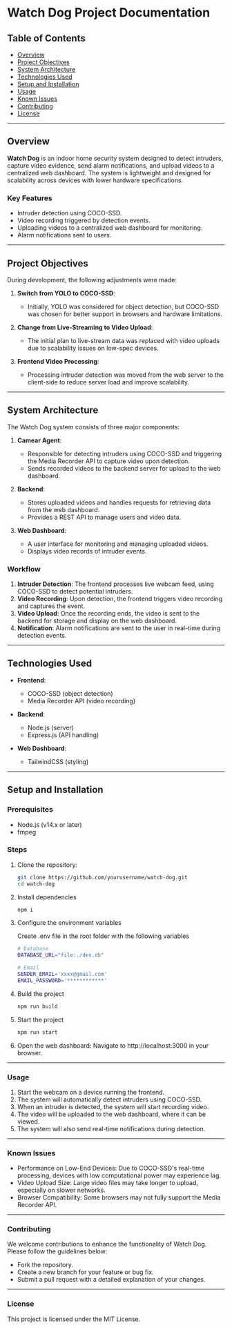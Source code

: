 # Watch Dog Project Documentation

## Table of Contents

- [Overview](#overview)
- [Project Objectives](#project-objectives)
- [System Architecture](#system-architecture)
- [Technologies Used](#technologies-used)
- [Setup and Installation](#setup-and-installation)
- [Usage](#usage)
- [Known Issues](#known-issues)
- [Contributing](#contributing)
- [License](#license)

---

## Overview

**Watch Dog** is an indoor home security system designed to detect intruders, capture video evidence, send alarm notifications, and upload videos to a centralized web dashboard. The system is lightweight and designed for scalability across devices with lower hardware specifications.

### Key Features

- Intruder detection using COCO-SSD.
- Video recording triggered by detection events.
- Uploading videos to a centralized web dashboard for monitoring.
- Alarm notifications sent to users.

---

## Project Objectives

During development, the following adjustments were made:

1. **Switch from YOLO to COCO-SSD**:
   - Initially, YOLO was considered for object detection, but COCO-SSD was chosen for better support in browsers and hardware limitations.
2. **Change from Live-Streaming to Video Upload**:

   - The initial plan to live-stream data was replaced with video uploads due to scalability issues on low-spec devices.

3. **Frontend Video Processing**:
   - Processing intruder detection was moved from the web server to the client-side to reduce server load and improve scalability.

---

## System Architecture

The Watch Dog system consists of three major components:

1. **Camear Agent**:

   - Responsible for detecting intruders using COCO-SSD and triggering the Media Recorder API to capture video upon detection.
   - Sends recorded videos to the backend server for upload to the web dashboard.

2. **Backend**:

   - Stores uploaded videos and handles requests for retrieving data from the web dashboard.
   - Provides a REST API to manage users and video data.

3. **Web Dashboard**:
   - A user interface for monitoring and managing uploaded videos.
   - Displays video records of intruder events.

### Workflow

1. **Intruder Detection**: The frontend processes live webcam feed, using COCO-SSD to detect potential intruders.
2. **Video Recording**: Upon detection, the frontend triggers video recording and captures the event.
3. **Video Upload**: Once the recording ends, the video is sent to the backend for storage and display on the web dashboard.
4. **Notification**: Alarm notifications are sent to the user in real-time during detection events.

---

## Technologies Used

- **Frontend**:
  - COCO-SSD (object detection)
  - Media Recorder API (video recording)
- **Backend**:

  - Node.js (server)
  - Express.js (API handling)

- **Web Dashboard**:
  - TailwindCSS (styling)

---

## Setup and Installation

### Prerequisites

- Node.js (v14.x or later)
- fmpeg

### Steps

1. Clone the repository:

   ```bash
   git clone https://github.com/yourusername/watch-dog.git
   cd watch-dog
   ```

2. Install dependencies

   ```bash
   npm i
   ```

3. Configure the environment variables

   Create .env file in the root folder with the following variables

   ```bash
   # Database
   DATABASE_URL="file:./dev.db"

   # Email
   SENDER_EMAIL='xxxx@gmail.com'
   EMAIL_PASSWORD='************'
   ```

4. Build the project

   ```bash
   npm run build
   ```

5. Start the project

   ```bash
   npm run start
   ```

6. Open the web dashboard: Navigate to http://localhost:3000 in your browser.

---

### Usage

1. Start the webcam on a device running the frontend.
2. The system will automatically detect intruders using COCO-SSD.
3. When an intruder is detected, the system will start recording video.
4. The video will be uploaded to the web dashboard, where it can be viewed.
5. The system will also send real-time notifications during detection.

---

### Known Issues

- Performance on Low-End Devices: Due to COCO-SSD's real-time processing, devices with low computational power may experience lag.
- Video Upload Size: Large video files may take longer to upload, especially on slower networks.
- Browser Compatibility: Some browsers may not fully support the Media Recorder API.

---

### Contributing

We welcome contributions to enhance the functionality of Watch Dog. Please follow the guidelines below:

- Fork the repository.
- Create a new branch for your feature or bug fix.
- Submit a pull request with a detailed explanation of your changes.

---

### License

This project is licensed under the MIT License.
